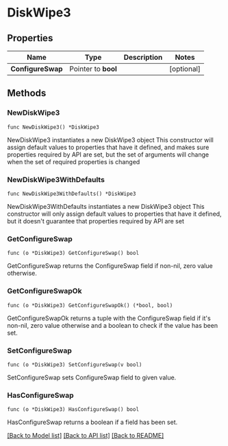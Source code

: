 # DiskWipe3

## Properties

Name | Type | Description | Notes
------------ | ------------- | ------------- | -------------
**ConfigureSwap** | Pointer to **bool** |  | [optional] 

## Methods

### NewDiskWipe3

`func NewDiskWipe3() *DiskWipe3`

NewDiskWipe3 instantiates a new DiskWipe3 object
This constructor will assign default values to properties that have it defined,
and makes sure properties required by API are set, but the set of arguments
will change when the set of required properties is changed

### NewDiskWipe3WithDefaults

`func NewDiskWipe3WithDefaults() *DiskWipe3`

NewDiskWipe3WithDefaults instantiates a new DiskWipe3 object
This constructor will only assign default values to properties that have it defined,
but it doesn't guarantee that properties required by API are set

### GetConfigureSwap

`func (o *DiskWipe3) GetConfigureSwap() bool`

GetConfigureSwap returns the ConfigureSwap field if non-nil, zero value otherwise.

### GetConfigureSwapOk

`func (o *DiskWipe3) GetConfigureSwapOk() (*bool, bool)`

GetConfigureSwapOk returns a tuple with the ConfigureSwap field if it's non-nil, zero value otherwise
and a boolean to check if the value has been set.

### SetConfigureSwap

`func (o *DiskWipe3) SetConfigureSwap(v bool)`

SetConfigureSwap sets ConfigureSwap field to given value.

### HasConfigureSwap

`func (o *DiskWipe3) HasConfigureSwap() bool`

HasConfigureSwap returns a boolean if a field has been set.


[[Back to Model list]](../README.md#documentation-for-models) [[Back to API list]](../README.md#documentation-for-api-endpoints) [[Back to README]](../README.md)


